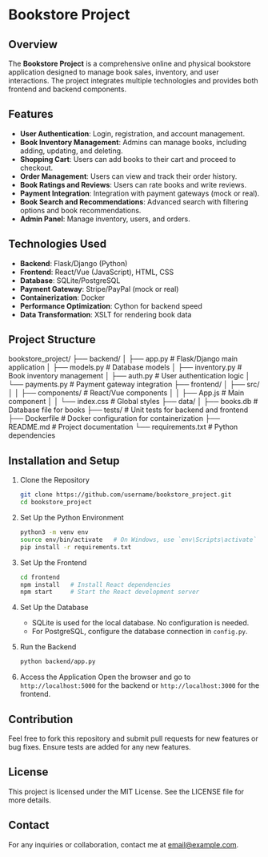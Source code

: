 # Bookstore Project

## Overview
The **Bookstore Project** is a comprehensive online and physical bookstore application designed to manage book sales, inventory, and user interactions. The project integrates multiple technologies and provides both frontend and backend components.

## Features
- **User Authentication**: Login, registration, and account management.
- **Book Inventory Management**: Admins can manage books, including adding, updating, and deleting.
- **Shopping Cart**: Users can add books to their cart and proceed to checkout.
- **Order Management**: Users can view and track their order history.
- **Book Ratings and Reviews**: Users can rate books and write reviews.
- **Payment Integration**: Integration with payment gateways (mock or real).
- **Book Search and Recommendations**: Advanced search with filtering options and book recommendations.
- **Admin Panel**: Manage inventory, users, and orders.

## Technologies Used
- **Backend**: Flask/Django (Python)
- **Frontend**: React/Vue (JavaScript), HTML, CSS
- **Database**: SQLite/PostgreSQL
- **Payment Gateway**: Stripe/PayPal (mock or real)
- **Containerization**: Docker
- **Performance Optimization**: Cython for backend speed
- **Data Transformation**: XSLT for rendering book data

## Project Structure
bookstore_project/
├── backend/
│   ├── app.py # Flask/Django main application
│   ├── models.py # Database models
│   ├── inventory.py # Book inventory management
│   ├── auth.py # User authentication logic
│   └── payments.py # Payment gateway integration
├── frontend/
│   ├── src/
│   │   ├── components/ # React/Vue components
│   │   ├── App.js # Main component
│   │   └── index.css # Global styles
├── data/
│   ├── books.db # Database file for books
├── tests/ # Unit tests for backend and frontend
├── Dockerfile # Docker configuration for containerization
├── README.md # Project documentation
└── requirements.txt # Python dependencies

## Installation and Setup
1. Clone the Repository
   ```bash
   git clone https://github.com/username/bookstore_project.git
   cd bookstore_project
   ```

2. Set Up the Python Environment
   ```bash
   python3 -m venv env
   source env/bin/activate   # On Windows, use `env\Scripts\activate`
   pip install -r requirements.txt
   ```

3. Set Up the Frontend
   ```bash
   cd frontend
   npm install   # Install React dependencies
   npm start     # Start the React development server
   ```

4. Set Up the Database
   - SQLite is used for the local database. No configuration is needed.
   - For PostgreSQL, configure the database connection in `config.py`.

5. Run the Backend
   ```bash
   python backend/app.py
   ```

6. Access the Application
   Open the browser and go to `http://localhost:5000` for the backend or `http://localhost:3000` for the frontend.

## Contribution
Feel free to fork this repository and submit pull requests for new features or bug fixes. Ensure tests are added for any new features.

## License
This project is licensed under the MIT License. See the LICENSE file for more details.

## Contact
For any inquiries or collaboration, contact me at [email@example.com](mailto:email@example.com).

